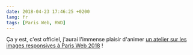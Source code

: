 ```yaml
---
date: 2018-04-23 17:46:25 +0200
lang: fr
tags: [Paris Web, RWD]
---
```


Ça y est, c'est officiel, j'aurai l'immense plaisir d'animer [un atelier sur les images responsives à Paris Web 2018](https://www.paris-web.fr/2018/ateliers/la-petite-clinique-des-images-responsives.php) !
